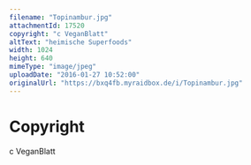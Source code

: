 ```yaml
---
filename: "Topinambur.jpg"
attachmentId: 17520
copyright: "c VeganBlatt"
altText: "heimische Superfoods"
width: 1024
height: 640
mimeType: "image/jpeg"
uploadDate: "2016-01-27 10:52:00"
originalUrl: "https://bxq4fb.myraidbox.de/i/Topinambur.jpg"
---
```


# Copyright

c VeganBlatt

